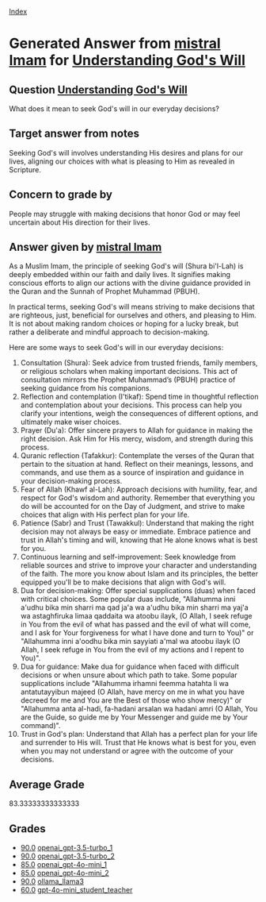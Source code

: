 
[Index](../../../index.md)
# Generated Answer from [mistral Imam](../../answering_models/mistral_Imam.md) for [Understanding God's Will](../../questions/Understanding_God_s_Will.md)

## Question [Understanding God's Will](../../questions/Understanding_God_s_Will.md)
What does it mean to seek God's will in our everyday decisions?

## Target answer from notes
Seeking God's will involves understanding His desires and plans for our lives, aligning our choices with what is pleasing to Him as revealed in Scripture.

## Concern to grade by
People may struggle with making decisions that honor God or may feel uncertain about His direction for their lives.

## Answer given by [mistral Imam](../../answering_models/mistral_Imam.md)
 As a Muslim Imam, the principle of seeking God's will (Shura bi'l-Lah) is deeply embedded within our faith and daily lives. It signifies making conscious efforts to align our actions with the divine guidance provided in the Quran and the Sunnah of Prophet Muhammad (PBUH).

In practical terms, seeking God's will means striving to make decisions that are righteous, just, beneficial for ourselves and others, and pleasing to Him. It is not about making random choices or hoping for a lucky break, but rather a deliberate and mindful approach to decision-making.

Here are some ways to seek God's will in our everyday decisions:

1. Consultation (Shura): Seek advice from trusted friends, family members, or religious scholars when making important decisions. This act of consultation mirrors the Prophet Muhammad’s (PBUH) practice of seeking guidance from his companions.
2. Reflection and contemplation (I'tikaf): Spend time in thoughtful reflection and contemplation about your decisions. This process can help you clarify your intentions, weigh the consequences of different options, and ultimately make wiser choices.
3. Prayer (Du'a): Offer sincere prayers to Allah for guidance in making the right decision. Ask Him for His mercy, wisdom, and strength during this process.
4. Quranic reflection (Tafakkur): Contemplate the verses of the Quran that pertain to the situation at hand. Reflect on their meanings, lessons, and commands, and use them as a source of inspiration and guidance in your decision-making process.
5. Fear of Allah (Khawf al-Lah): Approach decisions with humility, fear, and respect for God's wisdom and authority. Remember that everything you do will be accounted for on the Day of Judgment, and strive to make choices that align with His perfect plan for your life.
6. Patience (Sabr) and Trust (Tawakkul): Understand that making the right decision may not always be easy or immediate. Embrace patience and trust in Allah's timing and will, knowing that He alone knows what is best for you.
7. Continuous learning and self-improvement: Seek knowledge from reliable sources and strive to improve your character and understanding of the faith. The more you know about Islam and its principles, the better equipped you'll be to make decisions that align with God's will.
8. Dua for decision-making: Offer special supplications (duas) when faced with critical choices. Some popular duas include, "Allahumma inni a'udhu bika min sharri ma qad ja'a wa a'udhu bika min sharri ma yaj'a wa astaghfiruka limaa qaddaita wa atoobu ilayk, (O Allah, I seek refuge in You from the evil of what has passed and the evil of what will come, and I ask for Your forgiveness for what I have done and turn to You)" or "Allahumma inni a'oodhu bika min sayyiati a'mal wa atoobu ilayk (O Allah, I seek refuge in You from the evil of my actions and I repent to You)".
9. Dua for guidance: Make dua for guidance when faced with difficult decisions or when unsure about which path to take. Some popular supplications include "Allahumma irhamni feemma hatahta li wa antatutayyibun majeed (O Allah, have mercy on me in what you have decreed for me and You are the Best of those who show mercy)" or "Allahumma anta al-hadi, fa-hadani arsalan wa hadani amri (O Allah, You are the Guide, so guide me by Your Messenger and guide me by Your command)".
10. Trust in God's plan: Understand that Allah has a perfect plan for your life and surrender to His will. Trust that He knows what is best for you, even when you may not understand or agree with the outcome of your decisions.

## Average Grade
83.33333333333333

## Grades
 * [90.0](./Understanding_God_s_Will_grades/openai_gpt-3.5-turbo_1.md) [openai_gpt-3.5-turbo_1](../../grading_models/openai_gpt-3.5-turbo_1.md)
 * [90.0](./Understanding_God_s_Will_grades/openai_gpt-3.5-turbo_2.md) [openai_gpt-3.5-turbo_2](../../grading_models/openai_gpt-3.5-turbo_2.md)
 * [85.0](./Understanding_God_s_Will_grades/openai_gpt-4o-mini_1.md) [openai_gpt-4o-mini_1](../../grading_models/openai_gpt-4o-mini_1.md)
 * [85.0](./Understanding_God_s_Will_grades/openai_gpt-4o-mini_2.md) [openai_gpt-4o-mini_2](../../grading_models/openai_gpt-4o-mini_2.md)
 * [90.0](./Understanding_God_s_Will_grades/ollama_llama3.md) [ollama_llama3](../../grading_models/ollama_llama3.md)
 * [60.0](./Understanding_God_s_Will_grades/gpt-4o-mini_student_teacher.md) [gpt-4o-mini_student_teacher](../../grading_models/gpt-4o-mini_student_teacher.md)
